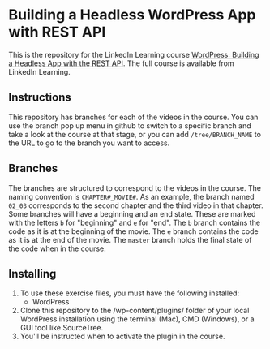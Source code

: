 # Building a Headless WordPress App with REST API
This is the repository for the LinkedIn Learning course [WordPress: Building a Headless App with the REST API](https://www.linkedin.com/learning/building-a-headless-wordpress-app-with-rest-api/). The full course is available from LinkedIn Learning.


## Instructions
This repository has branches for each of the videos in the course. You can use the branch pop up menu in github to switch to a specific branch and take a look at the course at that stage, or you can add `/tree/BRANCH_NAME` to the URL to go to the branch you want to access.

## Branches
The branches are structured to correspond to the videos in the course. The naming convention is `CHAPTER#_MOVIE#`. As an example, the branch named `02_03` corresponds to the second chapter and the third video in that chapter. 
Some branches will have a beginning and an end state. These are marked with the letters `b` for "beginning" and `e` for "end". The `b` branch contains the code as it is at the beginning of the movie. The `e` branch contains the code as it is at the end of the movie. The `master` branch holds the final state of the code when in the course.

## Installing
1. To use these exercise files, you must have the following installed:
	- WordPress
2. Clone this repository to the /wp-content/plugins/ folder of your local WordPress installation using the terminal (Mac), CMD (Windows), or a GUI tool like SourceTree.
3. You'll be instructed when to activate the plugin in the course.
